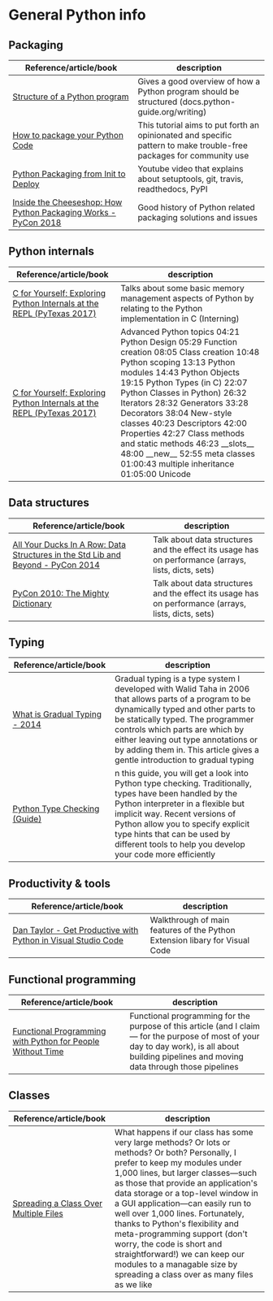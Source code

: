 # General Python info

## Packaging

| Reference/article/book | description  |
|--|--|
| [Structure of a Python program](https://docs.python-guide.org/writing/structure/) | Gives a good overview of how a Python program should be structured (docs.python-guide.org/writing) |
| [How to package your Python Code](https://python-packaging.readthedocs.io/en/latest/index.html) | This tutorial aims to put forth an opinionated and specific pattern to make trouble-free packages for community use |
| [Python Packaging from Init to Deploy](https://www.youtube.com/watch?v=4fzAMdLKC5k) | Youtube video that explains about setuptools, git, travis, readthedocs, PyPI |
| [Inside the Cheeseshop: How Python Packaging Works - PyCon 2018](https://www.youtube.com/watch?v=AQsZsgJ30AE) | Good history of Python related packaging solutions and issues |

## Python internals

| Reference/article/book | description  |
|--|--|
| [C for Yourself: Exploring Python Internals at the REPL (PyTexas 2017)](https://www.youtube.com/watch?v=zhvnyGd0n8Q) | Talks about some basic memory management aspects of Python by relating to the Python implementation in C (Interning) |
| [C for Yourself: Exploring Python Internals at the REPL (PyTexas 2017)](https://www.youtube.com/watch?v=zhvnyGd0n8Q) | Advanced Python topics  04:21 Python Design 05:29 Function creation 08:05 Class creation 10:48 Python scoping 13:13 Python modules 14:43 Python  Objects 19:15 Python Types (in C) 22:07 Python Classes in Python) 26:32 Iterators 28:32 Generators 33:28 Decorators 38:04 New-style classes 40:23 Descriptors 42:00 Properties 42:27 Class methods and static methods 46:23 \_\_slots\_\_ 48:00 \_\_new\_\_ 52:55 meta classes 01:00:43 multiple inheritance 01:05:00 Unicode |

## Data structures

| Reference/article/book | description  |
|--|--|
| [All Your Ducks In A Row: Data Structures in the Std Lib and Beyond - PyCon 2014](https://www.youtube.com/watch?v=fYlnfvKVDoM) | Talk about data structures and the effect its usage has on performance (arrays, lists, dicts, sets) |
| [PyCon 2010: The Mighty Dictionary](https://www.youtube.com/watch?v=C4Kc8xzcA68) | Talk about data structures and the effect its usage has on performance (arrays, lists, dicts, sets) |

## Typing

| Reference/article/book | description  |
|--|--|
| [What is Gradual Typing - 2014](http://wphomes.soic.indiana.edu/jsiek/what-is-gradual-typing/) | Gradual typing is a type system I developed with Walid Taha in 2006 that allows parts of a program to be dynamically typed and other parts to be statically typed. The programmer controls which parts are which by either leaving out type annotations or by adding them in. This article gives a gentle introduction to gradual typing |
| [Python Type Checking (Guide)](https://realpython.com/python-type-checking/#duck-types-and-protocols) | n this guide, you will get a look into Python type checking. Traditionally, types have been handled by the Python interpreter in a flexible but implicit way. Recent versions of Python allow you to specify explicit type hints that can be used by different tools to help you develop your code more efficiently |

## Productivity & tools

| Reference/article/book | description  |
|--|--|
| [Dan Taylor - Get Productive with Python in Visual Studio Code]([https://www.youtube.com/watch?v=6YLMWU-5H9o](https://www.youtube.com/watch?v=6YLMWU-5H9o)) | Walkthrough of main features of the Python Extension libary for Visual Code |

## Functional programming

| Reference/article/book | description  |
|--|--|
| [Functional Programming with Python for People Without Time]([https://medium.com/@jondot/functional-programming-with-python-for-people-without-time-1eebdbd9526c) | Functional programming for the purpose of this article (and I claim — for the purpose of most of your day to day work), is all about building pipelines and moving data through those pipelines |

## Classes
| Reference/article/book | description  |
|--|--|
| [Spreading a Class Over Multiple Files]([https://medium.com/@jondot/functional-programming-with-python-for-people-without-time-1eebdbd9526c) | What happens if our class has some very large methods? Or lots or methods? Or both? Personally, I prefer to keep my modules under 1,000 lines, but larger classes—such as those that provide an application's data storage or a top-level window in a GUI application—can easily run to well over 1,000 lines. Fortunately, thanks to Python's flexibility and meta-programming support (don't worry, the code is short and straightforward!) we can keep our modules to a managable size by spreading a class over as many files as we like |
